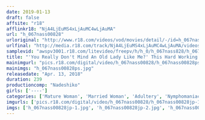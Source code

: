 ```yaml
---
date: 2019-01-13
draft: false
affsite: "r18"
afflinkr18: "NjA4LjEuMS4xLjAuMC4wLjAuMA"
url: "h_067nass00828"
urloriginal: "http://www.r18.com/videos/vod/movies/detail/-/id=h_067nass00828"
urlfinal: "http://media.r18.com/track/NjA4LjEuMS4xLjAuMC4wLjAuMA/videos/vod/movies/detail/-/id=h_067nass00828"
samplevid: "awspv3001.r18.com/litevideo/freepv/h/h_0/h_067nass828/h_067nass828_dmb_w.mp4"
title: "'You Really Don't Mind An Old Lady Like Me?' This Hard Working Old Woman Has Forgotten The Pleasures Of A Man, But When She Was Treated Like A Lady For The First Time In Years, She Didn't Mind It, And She Started To Feel That Desire To Get Fucked By A Man Again! She Still Wants To Feel Like A Woman!"
mainimgurl: "pics.r18.com/digital/video/h_067nass00828/h_067nass00828ps.jpg"
mainimgs: "h_067nass00828ps.jpg"
releasedate: "Apr. 13, 2018"
duration: 239
productioncomp: "Nadeshiko"
girls: ['----']
categories: ['Mature Woman', 'Married Woman', 'Adultery', 'Nymphomaniac', 'Compilation', 'Over 4 Hours']
imgurls: ['pics.r18.com/digital/video/h_067nass00828/h_067nass00828jp-1.jpg', 'pics.r18.com/digital/video/h_067nass00828/h_067nass00828jp-2.jpg', 'pics.r18.com/digital/video/h_067nass00828/h_067nass00828jp-3.jpg', 'pics.r18.com/digital/video/h_067nass00828/h_067nass00828jp-4.jpg', 'pics.r18.com/digital/video/h_067nass00828/h_067nass00828jp-5.jpg', 'pics.r18.com/digital/video/h_067nass00828/h_067nass00828jp-6.jpg', 'pics.r18.com/digital/video/h_067nass00828/h_067nass00828jp-7.jpg', 'pics.r18.com/digital/video/h_067nass00828/h_067nass00828jp-8.jpg', 'pics.r18.com/digital/video/h_067nass00828/h_067nass00828jp-9.jpg', 'pics.r18.com/digital/video/h_067nass00828/h_067nass00828jp-10.jpg', 'pics.r18.com/digital/video/h_067nass00828/h_067nass00828jp-11.jpg', 'pics.r18.com/digital/video/h_067nass00828/h_067nass00828jp-12.jpg', 'pics.r18.com/digital/video/h_067nass00828/h_067nass00828jp-13.jpg', 'pics.r18.com/digital/video/h_067nass00828/h_067nass00828jp-14.jpg', 'pics.r18.com/digital/video/h_067nass00828/h_067nass00828jp-15.jpg', 'pics.r18.com/digital/video/h_067nass00828/h_067nass00828jp-16.jpg', 'pics.r18.com/digital/video/h_067nass00828/h_067nass00828jp-17.jpg', 'pics.r18.com/digital/video/h_067nass00828/h_067nass00828jp-18.jpg', 'pics.r18.com/digital/video/h_067nass00828/h_067nass00828jp-19.jpg', 'pics.r18.com/digital/video/h_067nass00828/h_067nass00828jp-20.jpg']
imgs: ['h_067nass00828jp-1.jpg', 'h_067nass00828jp-2.jpg', 'h_067nass00828jp-3.jpg', 'h_067nass00828jp-4.jpg', 'h_067nass00828jp-5.jpg', 'h_067nass00828jp-6.jpg', 'h_067nass00828jp-7.jpg', 'h_067nass00828jp-8.jpg', 'h_067nass00828jp-9.jpg', 'h_067nass00828jp-10.jpg', 'h_067nass00828jp-11.jpg', 'h_067nass00828jp-12.jpg', 'h_067nass00828jp-13.jpg', 'h_067nass00828jp-14.jpg', 'h_067nass00828jp-15.jpg', 'h_067nass00828jp-16.jpg', 'h_067nass00828jp-17.jpg', 'h_067nass00828jp-18.jpg', 'h_067nass00828jp-19.jpg', 'h_067nass00828jp-20.jpg']
---
```

